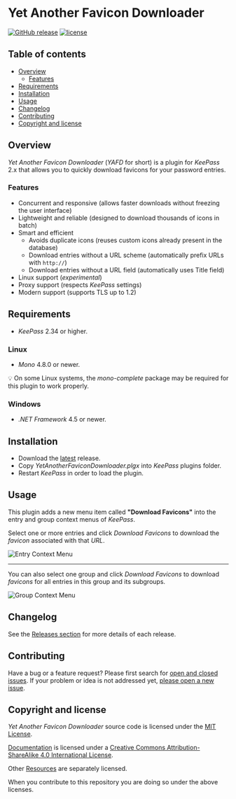 # Yet Another Favicon Downloader

[![GitHub release](https://img.shields.io/github/release/navossoc/KeePass-Yet-Another-Favicon-Downloader.svg)](https://github.com/navossoc/KeePass-Yet-Another-Favicon-Downloader/releases/latest)
[![license](https://img.shields.io/github/license/navossoc/KeePass-Yet-Another-Favicon-Downloader.svg)](/LICENSE)

## Table of contents

- [Overview](#overview)
  - [Features](#features)
- [Requirements](#requirements)
- [Installation](#installation)
- [Usage](#usage)
- [Changelog](#changelog)
- [Contributing](#contributing)
- [Copyright and license](#copyright-and-license)

## Overview

_Yet Another Favicon Downloader_ (_YAFD_ for short) is a plugin for _KeePass_ 2.x that allows you to quickly download favicons for your password entries.

### Features

- Concurrent and responsive (allows faster downloads without freezing the user interface)
- Lightweight and reliable (designed to download thousands of icons in batch)
- Smart and efficient
  - Avoids duplicate icons (reuses custom icons already present in the database)
  - Download entries without a URL scheme (automatically prefix URLs with `http://`)
  - Download entries without a URL field (automatically uses Title field)
- Linux support (_experimental_)
- Proxy support (respects _KeePass_ settings)
- Modern support (supports TLS up to 1.2)  

## Requirements

- _KeePass_ 2.34 or higher.

### Linux

- _Mono_ 4.8.0 or newer.

💡 On some Linux systems, the _mono-complete_ package may be required for this plugin to work properly.

### Windows

- _.NET Framework_ 4.5 or newer.

## Installation

- Download the [latest](https://github.com/navossoc/KeePass-Yet-Another-Favicon-Downloader/releases/latest) release.
- Copy _YetAnotherFaviconDownloader.plgx_ into _KeePass_ plugins folder.
- Restart _KeePass_ in order to load the plugin.

## Usage

This plugin adds a new menu item called **"Download Favicons"** into the entry and group context menus of _KeePass_.

Select one or more entries and click _Download Favicons_ to download the _favicon_ associated with that _URL_.

![Entry Context Menu](docs/images/entry-context-menu.gif)

---

You can also select one group and click _Download Favicons_ to download _favicons_ for all entries in this group and its subgroups.

![Group Context Menu](docs/images/group-context-menu.gif)

## Changelog

See the [Releases section](https://github.com/navossoc/KeePass-Yet-Another-Favicon-Downloader/releases) for more details of each release.

## Contributing

Have a bug or a feature request? Please first search for [open and closed issues](https://github.com/navossoc/KeePass-Yet-Another-Favicon-Downloader/issues?q=is%3Aissue). If your problem or idea is not addressed yet, [please open a new issue](https://github.com/navossoc/KeePass-Yet-Another-Favicon-Downloader/issues/new).

## Copyright and license

_Yet Another Favicon Downloader_ source code is licensed under the [MIT License](LICENSE).

[Documentation](docs/README.md) is licensed under a [Creative Commons Attribution-ShareAlike 4.0 International License](http://creativecommons.org/licenses/by-sa/4.0/).

Other [Resources](Resources/README.md) are separately licensed.

When you contribute to this repository you are doing so under the above licenses.
